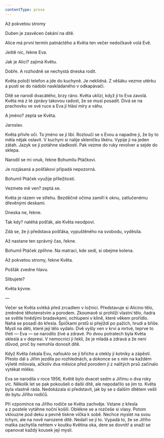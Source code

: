 ```yaml
---
contentType: prose
---
```


<section>

Až pokvetou stromy

Duben je zasvěcen čekání na dítě.

Alice má první termín patnáctého a Květa ten večer nedočkavě volá Evě.

Ještě nic, řekne Eva.

Jak je Alici? zajímá Květu.

Dobře. A rozhodně se nechystá dneska rodit.

Květa položí telefon a jde do kuchyně. Je neklidná. Z věšáku vezme utěrku a pustí se do nádobí naskládaného v odkapávači.

Dítě se narodí dvacátého, brzy ráno. Květa uklízí, když jí to Eva zavolá. Květa má z té zprávy takovou radost, že se musí posadit. Dívá se na prachovku ve své ruce a Eva jí hlásí míry a váhu.

A jméno? zeptá se Květa.

Jaroslav.

Květa přivře oči. To jméno se jí líbí. Rozloučí se s Evou a napadne ji, že by to měla nějak oslavit. V kuchyni si nalije skleničku likéru. Vypije ji na jeden zátah. Jazyk se jí potáhne sladkostí. Pak vezme do ruky revolver a sejde do sklepa.

Narodil se mi vnuk, řekne Bohumilu Ptáčkovi.

Je rozjásaná a pošťákovi připadá nepozorná.

Bohumil Ptáček využije příležitosti.

Vezmete mě ven? zeptá se.

Květa je rázem ve střehu. Bezděčně očima zamíří k oknu, zatlučenému dřevěnými deskami.

Dneska ne, řekne.

Tak kdy? naléhá pošťák, ale Květa neodpoví.

Zdá se, že ji představa pošťáka, vypuštěného na svobodu, vyděsila.

Až nastane ten správný čas, řekne.

Bohumil Ptáček zplihne. Na matraci, kde sedí, si obejme kolena.

Až pokvetou stromy, řekne Květa.

Pošťák zvedne hlavu.

Slibujete?

Květa kývne.

—

Večer se Květa svléká před zrcadlem v ložnici. Představuje si Alicino tělo, změněné těhotenstvím a porodem. Zkoumavě si prohlíží vlastní tělo, ňadra se světle hnědými bradavkami, ochlupení v klíně, které věkem prořídlo. Nahá se posadí do křesla. Špičkami prstů si přejíždí po pažích, hrudi a břiše. Myslí na děti, které její tělo vydalo. Dvě vyšly ven v krvi a mrtvé, teprve to třetí — Eva — se narodilo živé a zdravé. Po dvou potratech byla Květa skleslá a v depresi. V nemocnici jí řekli, že je mladá a zdravá a že není důvod, proč by nemohla donosit dítě.

Když Květa čekala Evu, nafouklo se jí břicho a otekly jí kotníky a zápěstí. Přesto dál s Jiřím jezdila po rozhlednách, a dokonce se s ním na každém výletě milovala, ačkoliv dva měsíce před porodem jí z nalitých prsů začínalo vytékat mléko.

Eva se narodila v roce 1956, Květě bylo dvacet sedm a Jiřímu o dva roky víc. Několik let se pak pokoušeli o další dítě, ale nepodařilo se jim to. Květa byla vlastně ráda. Nedokázala si představit, jak by se s dalším dítětem vešli do bytu Jiřího rodičů.

Při vzpomínce na Jiřího rodiče se Květa zachvěje. Vstane z křesla a z postele vytáhne noční košili. Oblékne se a rozčeše si vlasy. Potom vklouzne pod deku a pevně tiskne víčka k sobě. Nechce myslet na svou tchyni, ale na nově narozené dítě. Nedaří se jí to. Vypadá to, že se Jiřího matka zachytila nehtem v koutku Květina oka, dere se dovnitř a snaží se opanovat každý kousek její mysli.

</section>
